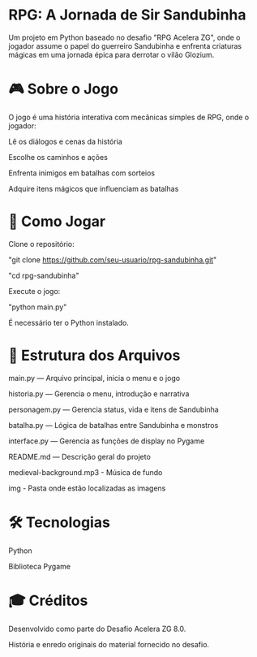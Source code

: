 # RPG: A Jornada de Sir Sandubinha

Um projeto em Python baseado no desafio "RPG Acelera ZG", onde o jogador assume o papel do guerreiro Sandubinha e enfrenta criaturas mágicas em uma jornada épica para derrotar o vilão Glozium.


# 🎮 Sobre o Jogo

O jogo é uma história interativa com mecânicas simples de RPG, onde o jogador:

Lê os diálogos e cenas da história

Escolhe os caminhos e ações

Enfrenta inimigos em batalhas com sorteios

Adquire itens mágicos que influenciam as batalhas


# 🚀 Como Jogar

Clone o repositório:

"git clone https://github.com/seu-usuario/rpg-sandubinha.git"

"cd rpg-sandubinha"

Execute o jogo:

"python main.py"

É necessário ter o Python instalado.


# 📁 Estrutura dos Arquivos

main.py — Arquivo principal, inicia o menu e o jogo

historia.py — Gerencia o menu, introdução e narrativa

personagem.py — Gerencia status, vida e itens de Sandubinha

batalha.py — Lógica de batalhas entre Sandubinha e monstros

interface.py — Gerencia as funções de display no Pygame

README.md — Descrição geral do projeto

medieval-background.mp3 - Música de fundo

img - Pasta onde estão localizadas as imagens


# 🛠️ Tecnologias

Python 

Biblioteca Pygame


# 🎓 Créditos

Desenvolvido como parte do Desafio Acelera ZG 8.0.

História e enredo originais do material fornecido no desafio.
